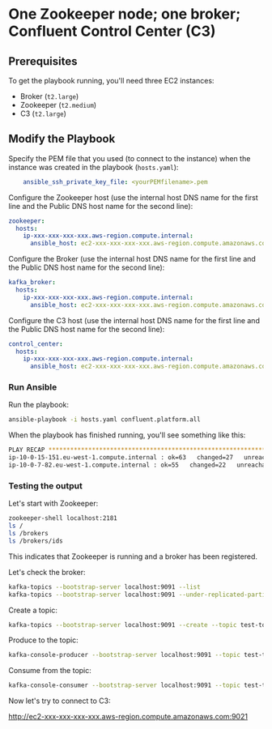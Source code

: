 # One Zookeeper node; one broker; Confluent Control Center (C3)

## Prerequisites

To get the playbook running, you'll need three EC2 instances:

- Broker (`t2.large`)
- Zookeeper (`t2.medium`)
- C3 (`t2.large`)

## Modify the Playbook

Specify the PEM file that you used (to connect to the instance) when the instance was created in the playbook (`hosts.yaml`):

```yaml
    ansible_ssh_private_key_file: <yourPEMfilename>.pem
```

Configure the Zookeeper host (use the internal host DNS name for the first line and the Public DNS host name for the second line):

```yaml
zookeeper:
  hosts:
    ip-xxx-xxx-xxx-xxx.aws-region.compute.internal:
      ansible_host: ec2-xxx-xxx-xxx-xxx.aws-region.compute.amazonaws.com
```

Configure the Broker (use the internal host DNS name for the first line and the Public DNS host name for the second line):

```yaml
kafka_broker:
  hosts:
    ip-xxx-xxx-xxx-xxx.aws-region.compute.internal:
      ansible_host: ec2-xxx-xxx-xxx-xxx.aws-region.compute.amazonaws.com
```

Configure the C3 host (use the internal host DNS name for the first line and the Public DNS host name for the second line):

```yaml
control_center:
  hosts:
    ip-xxx-xxx-xxx-xxx.aws-region.compute.internal:
      ansible_host: ec2-xxx-xxx-xxx-xxx.aws-region.compute.amazonaws.com
```

### Run Ansible

Run the playbook:

```bash
ansible-playbook -i hosts.yaml confluent.platform.all
```

When the playbook has finished running, you'll see something like this:

```bash
PLAY RECAP *********************************************************************
ip-10-0-15-151.eu-west-1.compute.internal : ok=63   changed=27   unreachable=0    failed=0    skipped=51   rescued=0    ignored=0
ip-10-0-7-82.eu-west-1.compute.internal : ok=55   changed=22   unreachable=0    failed=0    skipped=41   rescued=0    ignored=0
```

### Testing the output

Let's start with Zookeeper:

```bash
zookeeper-shell localhost:2181
ls /
ls /brokers
ls /brokers/ids
```

This indicates that Zookeeper is running and a broker has been registered.

Let's check the broker:

```bash
kafka-topics --bootstrap-server localhost:9091 --list
kafka-topics --bootstrap-server localhost:9091 --under-replicated-partitions --describe
```

Create a topic:

```bash
kafka-topics --bootstrap-server localhost:9091 --create --topic test-topic --replication-factor 1 --partitions 1
```

Produce to the topic:

```bash
kafka-console-producer --bootstrap-server localhost:9091 --topic test-topic
```

Consume from the topic:

```bash
kafka-console-consumer --bootstrap-server localhost:9091 --topic test-topic --from-beginning
```

Now let's try to connect to C3:

<http://ec2-xxx-xxx-xxx-xxx.aws-region.compute.amazonaws.com:9021>
